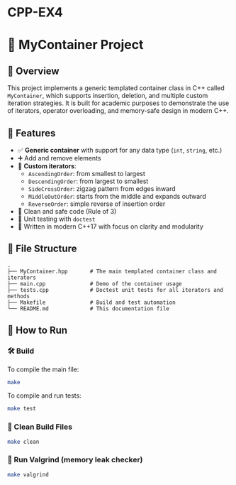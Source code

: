 # CPP-EX4

# 🧮 MyContainer Project

## 📌 Overview
This project implements a generic templated container class in C++ called `MyContainer`, which supports insertion, deletion, and multiple custom iteration strategies. It is built for academic purposes to demonstrate the use of iterators, operator overloading, and memory-safe design in modern C++.

## 🧰 Features

- ✅ **Generic container** with support for any data type (`int`, `string`, etc.)
- ➕ Add and remove elements
- 🔁 **Custom iterators**:
  - `AscendingOrder`: from smallest to largest
  - `DescendingOrder`: from largest to smallest
  - `SideCrossOrder`: zigzag pattern from edges inward
  - `MiddleOutOrder`: starts from the middle and expands outward
  - `ReverseOrder`: simple reverse of insertion order
- 📜 Clean and safe code (Rule of 3)
- 🧪 Unit testing with `doctest`
- 🧠 Written in modern C++17 with focus on clarity and modularity

## 📂 File Structure

```
.
├── MyContainer.hpp       # The main templated container class and iterators
├── main.cpp              # Demo of the container usage
├── tests.cpp             # Doctest unit tests for all iterators and methods
├── Makefile              # Build and test automation
└── README.md             # This documentation file
```

## 🧪 How to Run

### 🛠️ Build
To compile the main file:

```bash
make
```

To compile and run tests:

```bash
make test
```

### 🧹 Clean Build Files

```bash
make clean
```

### 🧼 Run Valgrind (memory leak checker)

```bash
make valgrind
```


```

